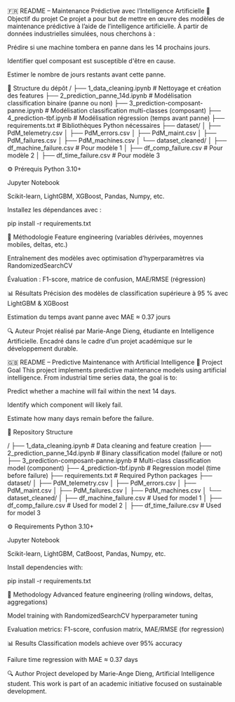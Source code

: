 🇫🇷 README – Maintenance Prédictive avec l’Intelligence Artificielle
🎯 Objectif du projet
Ce projet a pour but de mettre en œuvre des modèles de maintenance prédictive à l’aide de l’intelligence artificielle. À partir de données industrielles simulées, nous cherchons à :

Prédire si une machine tombera en panne dans les 14 prochains jours.

Identifier quel composant est susceptible d'être en cause.

Estimer le nombre de jours restants avant cette panne.

📁 Structure du dépôt
/
├── 1_data_cleaning.ipynb              # Nettoyage et création des features
├── 2_prediction_panne_14d.ipynb       # Modélisation classification binaire (panne ou non)
├── 3_prediction-composant-panne.ipynb # Modélisation classification multi-classes (composant)
├── 4_prediction-tbf.ipynb             # Modélisation régression (temps avant panne)
├── requirements.txt                   # Bibliothèques Python nécessaires
├── dataset/
│   ├── PdM_telemetry.csv
│   ├── PdM_errors.csv
│   ├── PdM_maint.csv
│   ├── PdM_failures.csv
│   ├── PdM_machines.csv
│   └── dataset_cleaned/
│       ├── df_machine_failure.csv     # Pour modèle 1
│       ├── df_comp_failure.csv        # Pour modèle 2
│       ├── df_time_failure.csv        # Pour modèle 3

⚙️ Prérequis
Python 3.10+

Jupyter Notebook

Scikit-learn, LightGBM, XGBoost, Pandas, Numpy, etc.

Installez les dépendances avec :

pip install -r requirements.txt

🧠 Méthodologie
Feature engineering (variables dérivées, moyennes mobiles, deltas, etc.)

Entraînement des modèles avec optimisation d’hyperparamètres via RandomizedSearchCV

Évaluation : F1-score, matrice de confusion, MAE/RMSE (régression)

📊 Résultats
Précision des modèles de classification supérieure à 95 % avec LightGBM & XGBoost

Estimation du temps avant panne avec MAE ≈ 0.37 jours

🔍 Auteur
Projet réalisé par Marie-Ange Dieng, étudiante en Intelligence Artificielle.
Encadré dans le cadre d’un projet académique sur le développement durable.


🇬🇧 README – Predictive Maintenance with Artificial Intelligence
🎯 Project Goal
This project implements predictive maintenance models using artificial intelligence. From industrial time series data, the goal is to:

Predict whether a machine will fail within the next 14 days.

Identify which component will likely fail.

Estimate how many days remain before the failure.

📁 Repository Structure

/
├── 1_data_cleaning.ipynb              # Data cleaning and feature creation
├── 2_prediction_panne_14d.ipynb       # Binary classification model (failure or not)
├── 3_prediction-composant-panne.ipynb # Multi-class classification model (component)
├── 4_prediction-tbf.ipynb             # Regression model (time before failure)
├── requirements.txt                   # Required Python packages
├── dataset/
│   ├── PdM_telemetry.csv
│   ├── PdM_errors.csv
│   ├── PdM_maint.csv
│   ├── PdM_failures.csv
│   ├── PdM_machines.csv
│   └── dataset_cleaned/
│       ├── df_machine_failure.csv     # Used for model 1
│       ├── df_comp_failure.csv        # Used for model 2
│       ├── df_time_failure.csv        # Used for model 3

⚙️ Requirements
Python 3.10+

Jupyter Notebook

Scikit-learn, LightGBM, CatBoost, Pandas, Numpy, etc.

Install dependencies with:

pip install -r requirements.txt

🧠 Methodology
Advanced feature engineering (rolling windows, deltas, aggregations)

Model training with RandomizedSearchCV hyperparameter tuning

Evaluation metrics: F1-score, confusion matrix, MAE/RMSE (for regression)

📊 Results
Classification models achieve over 95% accuracy

Failure time regression with MAE ≈ 0.37 days

🔍 Author
Project developed by Marie-Ange Dieng, Artificial Intelligence student.
This work is part of an academic initiative focused on sustainable development.
